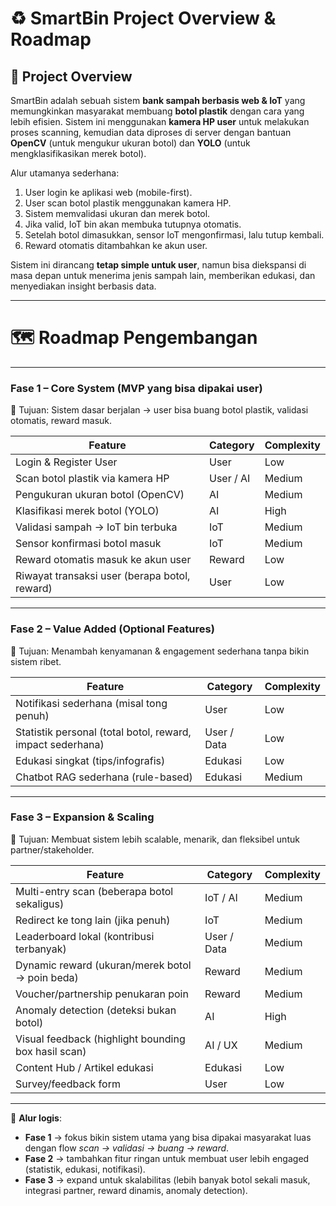 # ♻️ SmartBin Project Overview & Roadmap

## 📌 Project Overview
SmartBin adalah sebuah sistem **bank sampah berbasis web & IoT** yang memungkinkan masyarakat membuang **botol plastik** dengan cara yang lebih efisien. Sistem ini menggunakan **kamera HP user** untuk melakukan proses scanning, kemudian data diproses di server dengan bantuan **OpenCV** (untuk mengukur ukuran botol) dan **YOLO** (untuk mengklasifikasikan merek botol). 

Alur utamanya sederhana:
1. User login ke aplikasi web (mobile-first).
2. User scan botol plastik menggunakan kamera HP.
3. Sistem memvalidasi ukuran dan merek botol.
4. Jika valid, IoT bin akan membuka tutupnya otomatis.
5. Setelah botol dimasukkan, sensor IoT mengonfirmasi, lalu tutup kembali.
6. Reward otomatis ditambahkan ke akun user.

Sistem ini dirancang **tetap simple untuk user**, namun bisa diekspansi di masa depan untuk menerima jenis sampah lain, memberikan edukasi, dan menyediakan insight berbasis data.

---

# 🗺️ Roadmap Pengembangan

---

### **Fase 1 – Core System (MVP yang bisa dipakai user)**
🎯 Tujuan: Sistem dasar berjalan → user bisa buang botol plastik, validasi otomatis, reward masuk.

| Feature | Category | Complexity |
|---------|-----------|------------|
| Login & Register User | User | Low |
| Scan botol plastik via kamera HP | User / AI | Medium |
| Pengukuran ukuran botol (OpenCV) | AI | Medium |
| Klasifikasi merek botol (YOLO) | AI | High |
| Validasi sampah → IoT bin terbuka | IoT | Medium |
| Sensor konfirmasi botol masuk | IoT | Medium |
| Reward otomatis masuk ke akun user | Reward | Low |
| Riwayat transaksi user (berapa botol, reward) | User | Low |

---

### **Fase 2 – Value Added (Optional Features)**
🎯 Tujuan: Menambah kenyamanan & engagement sederhana tanpa bikin sistem ribet.

| Feature | Category | Complexity |
|---------|-----------|------------|
| Notifikasi sederhana (misal tong penuh) | User | Low |
| Statistik personal (total botol, reward, impact sederhana) | User / Data | Low |
| Edukasi singkat (tips/infografis) | Edukasi | Low |
| Chatbot RAG sederhana (rule-based) | Edukasi | Medium |

---

### **Fase 3 – Expansion & Scaling**
🎯 Tujuan: Membuat sistem lebih scalable, menarik, dan fleksibel untuk partner/stakeholder.

| Feature | Category | Complexity |
|---------|-----------|------------|
| Multi-entry scan (beberapa botol sekaligus) | IoT / AI | Medium |
| Redirect ke tong lain (jika penuh) | IoT | Medium |
| Leaderboard lokal (kontribusi terbanyak) | User / Data | Medium |
| Dynamic reward (ukuran/merek botol → poin beda) | Reward | Medium |
| Voucher/partnership penukaran poin | Reward | Medium |
| Anomaly detection (deteksi bukan botol) | AI | High |
| Visual feedback (highlight bounding box hasil scan) | AI / UX | Medium |
| Content Hub / Artikel edukasi | Edukasi | Low |
| Survey/feedback form | User | Low |

---

📌 **Alur logis**:  
- **Fase 1** → fokus bikin sistem utama yang bisa dipakai masyarakat luas dengan flow *scan → validasi → buang → reward*.  
- **Fase 2** → tambahkan fitur ringan untuk membuat user lebih engaged (statistik, edukasi, notifikasi).  
- **Fase 3** → expand untuk skalabilitas (lebih banyak botol sekali masuk, integrasi partner, reward dinamis, anomaly detection).